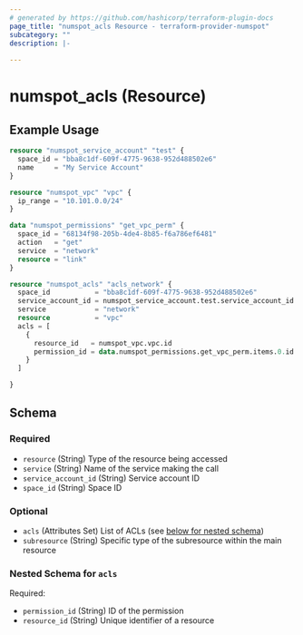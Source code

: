 ```yaml
---
# generated by https://github.com/hashicorp/terraform-plugin-docs
page_title: "numspot_acls Resource - terraform-provider-numspot"
subcategory: ""
description: |-
  
---
```


# numspot_acls (Resource)



## Example Usage

```terraform
resource "numspot_service_account" "test" {
  space_id = "bba8c1df-609f-4775-9638-952d488502e6"
  name     = "My Service Account"
}

resource "numspot_vpc" "vpc" {
  ip_range = "10.101.0.0/24"
}

data "numspot_permissions" "get_vpc_perm" {
  space_id = "68134f98-205b-4de4-8b85-f6a786ef6481"
  action   = "get"
  service  = "network"
  resource = "link"
}

resource "numspot_acls" "acls_network" {
  space_id           = "bba8c1df-609f-4775-9638-952d488502e6"
  service_account_id = numspot_service_account.test.service_account_id
  service            = "network"
  resource           = "vpc"
  acls = [
    {
      resource_id   = numspot_vpc.vpc.id
      permission_id = data.numspot_permissions.get_vpc_perm.items.0.id
    }
  ]

}
```

<!-- schema generated by tfplugindocs -->
## Schema

### Required

- `resource` (String) Type of the resource being accessed
- `service` (String) Name of the service making the call
- `service_account_id` (String) Service account ID
- `space_id` (String) Space ID

### Optional

- `acls` (Attributes Set) List of ACLs (see [below for nested schema](#nestedatt--acls))
- `subresource` (String) Specific type of the subresource within the main resource

<a id="nestedatt--acls"></a>
### Nested Schema for `acls`

Required:

- `permission_id` (String) ID of the permission
- `resource_id` (String) Unique identifier of a resource
